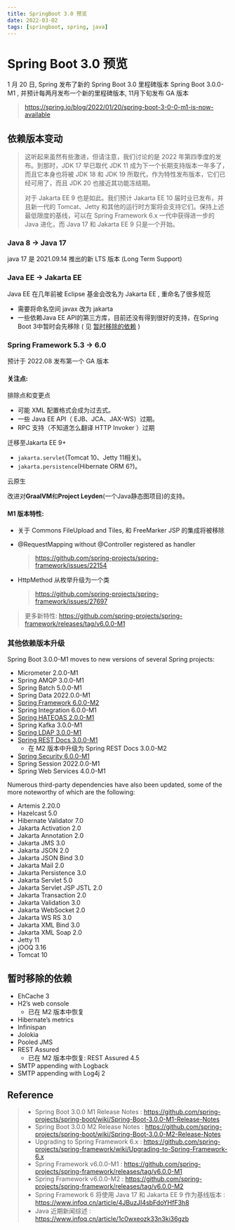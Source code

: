```yaml
---
title: SpringBoot 3.0 预览
date: 2022-03-02
tags: [springboot, spring, java]
---
```


# Spring Boot 3.0 预览

1 月 20 日, Spring 发布了新的 Spring Boot 3.0 里程碑版本 Spring Boot 3.0.0-M1 , 并预计每两月发布一个新的里程碑版本, 11月下旬发布 GA 版本

>https://spring.io/blog/2022/01/20/spring-boot-3-0-0-m1-is-now-available

## 依赖版本变动

> 这听起来虽然有些激进，但请注意，我们讨论的是 2022 年第四季度的发布。到那时，JDK 17 早已取代 JDK 11 成为下一个长期支持版本一年多了，而且它本身也将被 JDK 18 和 JDK  19 所取代，作为特性发布版本，它们已经可用了，而且 JDK 20 也接近其功能冻结期。
>
> 对于 Jakarta EE 9 也是如此。我们预计 Jakarta  EE 10 届时业已发布，并且新一代的 Tomcat、Jetty 和其他的运行时方案将会支持它们。保持上述最低限度的基线，可以在 Spring  Framework 6.x 一代中获得进一步的 Java 进化，而 Java 17 和 Jakarta EE 9 只是一个开始。

### Java 8 → Java 17

java 17 是 2021.09.14 推出的新 LTS 版本 (Long Term Support) 

### Java EE → Jakarta EE

Java EE 在几年前被 Eclipse 基金会改名为 Jakarta EE , 重命名了很多规范

- 需要将命名空间 javax 改为 jakarta
- 一些依赖Java EE API的第三方库，目前还没有得到很好的支持，在Spring Boot 3中暂时会先移除
  ( 见 [暂时移除的依赖](#暂时移除的依赖) )

### Spring Framework 5.3 → 6.0

预计于 2022.08 发布第一个 GA 版本

#### 关注点: 

排除点和变更点

- 可能 XML 配置格式会成为过去式。
- 一些 Java EE API（ EJB、JCA、JAX-WS）过期。
- RPC 支持（不知道怎么翻译 HTTP Invoker ）过期

迁移至Jakarta EE 9+

- `jakarta.servlet`(Tomcat 10、Jetty 11相关)。
- `jakarta.persistence`(Hibernate ORM 6?)。

云原生

改进对**GraalVM**和**Project Leyden**(一个Java静态图项目)的支持。

#### M1 版本特性: 

- 关于 Commons FileUpload and Tiles, 和 FreeMarker JSP 的集成将被移除

- @RequestMapping without @Controller registered as handler

  > https://github.com/spring-projects/spring-framework/issues/22154

- HttpMethod 从枚举升级为一个类

  > https://github.com/spring-projects/spring-framework/issues/27697

> 更多新特性: https://github.com/spring-projects/spring-framework/releases/tag/v6.0.0-M1

### 其他依赖版本升级

Spring Boot 3.0.0-M1 moves to new versions of several Spring projects:

- Micrometer 2.0.0-M1
- Spring AMQP 3.0.0-M1
- Spring Batch 5.0.0-M1
- Spring Data 2022.0.0-M1
- [Spring Framework 6.0.0-M2](https://github.com/spring-projects/spring-framework/releases/tag/v6.0.0-M2)
- Spring Integration 6.0.0-M1
- [Spring HATEOAS 2.0.0-M1](https://github.com/spring-projects/spring-hateoas/releases/tag/2.0.0-M1)
- Spring Kafka 3.0.0-M1
- [Spring LDAP 3.0.0-M1](https://github.com/spring-projects/spring-ldap/releases/tag/3.0.0-M1)
- [Spring REST Docs 3.0.0-M1](https://github.com/spring-projects/spring-restdocs/releases/tag/v3.0.0-M1)
  - 在 M2 版本中升级为 Spring REST Docs 3.0.0-M2
- [Spring Security 6.0.0-M1](https://github.com/spring-projects/spring-security/releases/tag/6.0.0-M1)
- Spring Session 2022.0.0-M1
- Spring Web Services 4.0.0-M1

Numerous third-party dependencies have also been updated, some of the more noteworthy of which are the following:

- Artemis 2.20.0
- Hazelcast 5.0
- Hibernate Validator 7.0
- Jakarta Activation 2.0
- Jakarta Annotation 2.0
- Jakarta JMS 3.0
- Jakarta JSON 2.0
- Jakarta JSON Bind 3.0
- Jakarta Mail 2.0
- Jakarta Persistence 3.0
- Jakarta Servlet 5.0
- Jakarta Servlet JSP JSTL 2.0
- Jakarta Transaction 2.0
- Jakarta Validation 3.0
- Jakarta WebSocket 2.0
- Jakarta WS RS 3.0
- Jakarta XML Bind 3.0
- Jakarta XML Soap 2.0
- Jetty 11
- jOOQ 3.16
- Tomcat 10

## 暂时移除的依赖

- EhCache 3 
- H2’s web console
  - 已在 M2 版本中恢复
- Hibernate’s metrics
- Infinispan
- Jolokia
- Pooled JMS
- REST Assured
  - 已在 M2 版本中恢复: REST Assured 4.5
- SMTP appending with Logback
- SMTP appending with Log4j 2

## Reference

> - Spring Boot 3.0.0 M1 Release Notes : https://github.com/spring-projects/spring-boot/wiki/Spring-Boot-3.0.0-M1-Release-Notes
> - Spring Boot 3.0.0 M2 Release Notes : https://github.com/spring-projects/spring-boot/wiki/Spring-Boot-3.0.0-M2-Release-Notes
> - Upgrading to Spring Framework 6.x : https://github.com/spring-projects/spring-framework/wiki/Upgrading-to-Spring-Framework-6.x
> - Spring Framework v6.0.0-M1 : https://github.com/spring-projects/spring-framework/releases/tag/v6.0.0-M1
> - Spring Framework v6.0.0-M2 : https://github.com/spring-projects/spring-framework/releases/tag/v6.0.0-M2
> - Spring Framework 6 将使用 Java 17 和 Jakarta EE 9 作为基线版本 : https://www.infoq.cn/article/4JBuzJI4sbFdoYHfF3h8
> - Java 近期新闻综述 : https://www.infoq.cn/article/1c0wxeozk33n3ki36gzb

